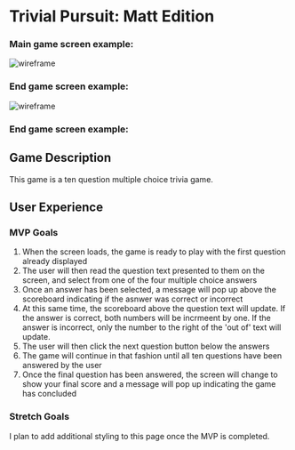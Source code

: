 # Trivial Pursuit: Matt Edition

### Main game screen example:
![wireframe](https://i.imgur.com/hdFeLuz.png)

### End game screen example:
![wireframe](https://i.imgur.com/hjkMEc7.png)

### End game screen example:

## Game Description
This game is a ten question multiple choice trivia game.

## User Experience
### MVP Goals
<ol>
<li>When the screen loads, the game is ready to play with the first question already displayed</li>
<li>The user will then read the question text presented to them on the screen, and select from one of the four multiple choice answers</li>
<li>Once an answer has been selected, a message will pop up above the scoreboard indicating if the asnwer was correct or incorrect</li>
<li>At this same time, the scoreboard above the question text will update. If the answer is correct, both numbers will be incrmeent by one. If the answer is incorrect, only the number to the right of the 'out of' text will update.</li>
<li>The user will then click the next question button below the answers</li>
<li>The game will continue in that fashion until all ten questions have been answered by the user</li>
<li>Once the final question has been answered, the screen will change to show your final score and a message will pop up indicating the game has concluded</li>
</ol>

### Stretch Goals
I plan to add additional styling to this page once the MVP is completed.



